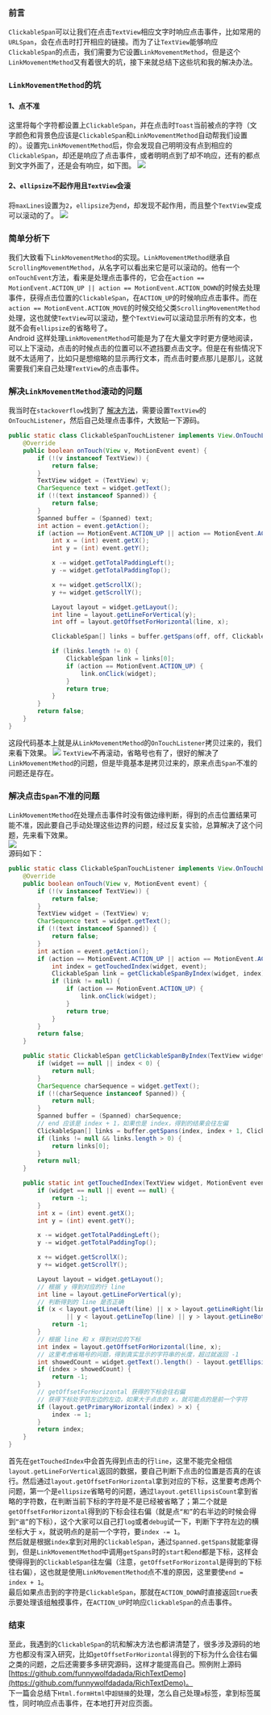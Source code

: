 ### 前言
`ClickableSpan`可以让我们在点击`TextView`相应文字时响应点击事件，比如常用的`URLSpan`，会在点击时打开相应的链接。而为了让`TextView`能够响应`ClickableSpan`的点击，我们需要为它设置`LinkMovementMethod`，但是这个`LinkMovementMethod`又有着很大的坑，接下来就总结下这些坑和我的解决办法。

### `LinkMovementMethod`的坑
#### 1、点不准
这里将每个字符都设置上`ClickableSpan`，并在点击时`Toast`当前被点的字符（文字颜色和背景色应该是`ClickableSpan`和`LinkMovementMethod`自动帮我们设置的）。设置完`LinkMovementMethod`后，你会发现自己明明没有点到相应的`ClickableSpan`，却还是响应了点击事件，或者明明点到了却不响应，还有的都点到文字外面了，还是会有响应，如下图。
![](LinkMovementMethod.gif)
#### 2、`ellipsize`不起作用且`TextView`会滚
将`maxLines`设置为`2`，`ellipsize`为`end`，却发现不起作用，而且整个`TextView`变成可以滚动的了。
![](Ellipsize.gif)

### 简单分析下
我们大致看下`LinkMovementMethod`的实现。`LinkMovementMethod`继承自`ScrollingMovementMethod`，从名字可以看出来它是可以滚动的。他有一个`onTouchEvent`方法，看来是处理点击事件的，它会在`action == MotionEvent.ACTION_UP || action == MotionEvent.ACTION_DOWN`的时候去处理事件，获得点击位置的`ClickableSpan`，在`ACTION_UP`的时候响应点击事件。而在`action == MotionEvent.ACTION_MOVE`的时候交给父类`ScrollingMovementMethod`处理，这也就使`TextView`可以滚动，整个`TextView`可以滚动显示所有的文本，也就不会有`ellipsize`的省略号了。  
Android 这样处理`LinkMovementMethod`可能是为了在大量文字时更方便地阅读，可以上下滚动，点击的时候点击的位置可以不遮挡要点击文字。但是在有些情况下就不太适用了，比如只是想缩略的显示两行文本，而点击时要点那儿是那儿，这就需要我们来自己处理`TextView`的点击事件。
### 解决`LinkMovementMethod`滚动的问题
我当时在`stackoverflow`找到了
[解决方法](https://stackoverflow.com/questions/14579785/can-i-disable-the-scrolling-in-textview-when-using-linkmovementmethod)，需要设置`TextView`的`OnTouchListener`，然后自己处理点击事件，大致贴一下源码。
```java
public static class ClickableSpanTouchListener implements View.OnTouchListener {
    @Override
    public boolean onTouch(View v, MotionEvent event) {
        if (!(v instanceof TextView)) {
            return false;
        }
        TextView widget = (TextView) v;
        CharSequence text = widget.getText();
        if (!(text instanceof Spanned)) {
            return false;
        }
        Spanned buffer = (Spanned) text;
        int action = event.getAction();
        if (action == MotionEvent.ACTION_UP || action == MotionEvent.ACTION_DOWN) {
            int x = (int) event.getX();
            int y = (int) event.getY();

            x -= widget.getTotalPaddingLeft();
            y -= widget.getTotalPaddingTop();

            x += widget.getScrollX();
            y += widget.getScrollY();

            Layout layout = widget.getLayout();
            int line = layout.getLineForVertical(y);
            int off = layout.getOffsetForHorizontal(line, x);

            ClickableSpan[] links = buffer.getSpans(off, off, ClickableSpan.class);

            if (links.length != 0) {
                ClickableSpan link = links[0];
                if (action == MotionEvent.ACTION_UP) {
                    link.onClick(widget);
                }
                return true;
            }
        }
        return false;
    }
}
```
这段代码基本上就是从`LinkMovementMethod`的`OnTouchListener`拷贝过来的，我们来看下效果。
![](OnTouchListener.gif)
`TextView`不再滚动，省略号也有了，很好的解决了`LinkMovementMethod`的问题，但是毕竟基本是拷贝过来的，原来点击`Span`不准的问题还是存在。
### 解决点击`Span`不准的问题

`LinkMovementMethod`在处理点击事件时没有做边缘判断，得到的点击位置结果可能不准，因此要自己手动处理这些边界的问题，经过反复实验，总算解决了这个问题，先来看下效果。  
![](ClickableSpanTouchListener.gif)  
源码如下：
```java
public static class ClickableSpanTouchListener implements View.OnTouchListener {
    @Override
    public boolean onTouch(View v, MotionEvent event) {
        if (!(v instanceof TextView)) {
            return false;
        }
        TextView widget = (TextView) v;
        CharSequence text = widget.getText();
        if (!(text instanceof Spanned)) {
            return false;
        }
        int action = event.getAction();
        if (action == MotionEvent.ACTION_UP || action == MotionEvent.ACTION_DOWN) {
            int index = getTouchedIndex(widget, event);
            ClickableSpan link = getClickableSpanByIndex(widget, index);
            if (link != null) {
                if (action == MotionEvent.ACTION_UP) {
                    link.onClick(widget);
                }
                return true;
            }
        }
        return false;
    }

    public static ClickableSpan getClickableSpanByIndex(TextView widget, int index) {
        if (widget == null || index < 0) {
            return null;
        }
        CharSequence charSequence = widget.getText();
        if (!(charSequence instanceof Spanned)) {
            return null;
        }
        Spanned buffer = (Spanned) charSequence;
        // end 应该是 index + 1，如果也是 index，得到的结果会往左偏
        ClickableSpan[] links = buffer.getSpans(index, index + 1, ClickableSpan.class);
        if (links != null && links.length > 0) {
            return links[0];
        }
        return null;
    }

    public static int getTouchedIndex(TextView widget, MotionEvent event) {
        if (widget == null || event == null) {
            return -1;
        }
        int x = (int) event.getX();
        int y = (int) event.getY();

        x -= widget.getTotalPaddingLeft();
        y -= widget.getTotalPaddingTop();

        x += widget.getScrollX();
        y += widget.getScrollY();

        Layout layout = widget.getLayout();
        // 根据 y 得到对应的行 line
        int line = layout.getLineForVertical(y);
        // 判断得到的 line 是否正确
        if (x < layout.getLineLeft(line) || x > layout.getLineRight(line)
                || y < layout.getLineTop(line) || y > layout.getLineBottom(line)) {
            return -1;
        }
        // 根据 line 和 x 得到对应的下标
        int index = layout.getOffsetForHorizontal(line, x);
        // 这里考虑省略号的问题，得到真实显示的字符串的长度，超过就返回 -1
        int showedCount = widget.getText().length() - layout.getEllipsisCount(line);
        if (index > showedCount) {
            return -1;
        }
        // getOffsetForHorizontal 获得的下标会往右偏
        // 获得下标处字符左边的左边，如果大于点击的 x，就可能点的是前一个字符
        if (layout.getPrimaryHorizontal(index) > x) {
            index -= 1;
        }
        return index;
    }
}
```
首先在`getTouchedIndex`中会首先得到点击的行`line`，这里不能完全相信`layout.getLineForVertical`返回的数据，要自己判断下点击的位置是否真的在该行。然后通过`layout.getOffsetForHorizontal`拿到对应的下标，这里要考虑两个问题，第一个是`ellipsize`省略号的问题，通过`layout.getEllipsisCount`拿到省略的字符数，在判断当前下标的字符是不是已经被省略了；第二个就是`getOffsetForHorizontal`得到的下标会往右偏（就是点`“和”`的右半边的时候会得到`“谐”`的下标），这个大家可以自己打`log`或者`debug`试一下，判断下字符左边的横坐标大于 `x`，就说明点的是前一个字符，要`index -= 1`。  
然后就是根据`index`拿到对用的`ClickableSpan`，通过`Spanned.getSpans`就能拿得到，但是`LinkMovementMethod`中调用`getSpans`时的`start`和`end`都是下标，这样会使得得到的`ClickableSpan`往左偏（注意，`getOffsetForHorizontal`是得到的下标往右偏），这也就是使用`LinkMovementMethod`点不准的原因，这里要使`end = index + 1`。  
最后如果点击到的字符是`ClickableSpan`，那就在`ACTION_DOWN`时直接返回`true`表示要处理该组触摸事件，在`ACTION_UP`时响应`ClickableSpan`的点击事件。
### 结束
至此，我遇到的`ClickableSpan`的坑和解决方法也都讲清楚了，很多涉及源码的地方也都没有深入研究，比如`getOffsetForHorizontal`得到的下标为什么会往右偏之类的问题，之后还需要多多研究源码，这样才能提高自己。照例附上源码 [https://github.com/funnywolfdadada/RichTextDemo](https://github.com/funnywolfdadada/RichTextDemo)。  
下一篇会总结下`Html.formHtml`中`超链接`的处理，怎么自己处理`a`标签，拿到标签属性，同时响应点击事件，在本地打开对应页面。

